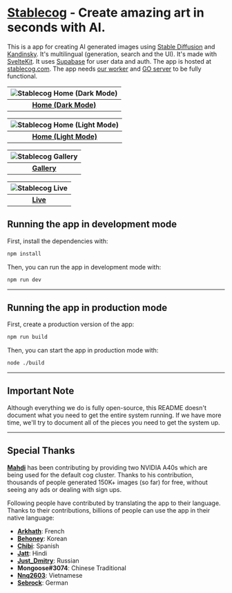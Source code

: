 # [Stablecog](https://stablecog.com) - Create amazing art in seconds with AI.

This is a app for creating AI generated images using [Stable Diffusion](https://github.com/CompVis/stable-diffusion) and [Kandinsky](https://github.com/ai-forever/Kandinsky-2). It's multilingual (generation, search and the UI). It's made with [SvelteKit](https://kit.svelte.dev). It uses [Supabase](https://supabase.com) for user data and auth. The app is hosted at [stablecog.com](https://stablecog.com). The app needs [our worker](https://github.com/stablecog/sc-worker) and [GO server](https://github.com/stablecog/sc-go) to be fully functional.

| ![Stablecog Home (Dark Mode)](https://ba.stablecog.com/mockups/home-dark-window-2560.webp) |
| :----------------------------------------------------------------------------------------: |
|                 <b>[Home (Dark Mode)](https://stablecog.com/generate)</b>                  |

| ![Stablecog Home (Light Mode)](https://ba.stablecog.com/mockups/home-light-window-2560.webp) |
| :------------------------------------------------------------------------------------------: |
|                  <b>[Home (Light Mode)](https://stablecog.com/generate)</b>                  |

| ![Stablecog Gallery](https://ba.stablecog.com/mockups/gallery-dark-window-2560.webp) |
| :----------------------------------------------------------------------------------: |
|                   <b>[Gallery](https://stablecog.com/gallery)</b>                    |

| ![Stablecog Live](https://ba.stablecog.com/mockups/live-dark-window-2560.webp) |
| :----------------------------------------------------------------------------: |
|                   <b>[Live](https://stablecog.com/live)</b>                    |

## Running the app in development mode

First, install the dependencies with:

```bash
npm install
```

Then, you can run the app in development mode with:

```bash
npm run dev
```

---

## Running the app in production mode

First, create a production version of the app:

```bash
npm run build
```

Then, you can start the app in production mode with:

```bash
node ./build
```

---

## Important Note

Although everything we do is fully open-source, this README doesn't document what you need to get the entire system running. If we have more time, we'll try to document all of the pieces you need to get the system up.

---

## Special Thanks

[**Mahdi**](https://twitter.com/MahdiMC) has been contributing by providing two NVIDIA A40s which are being used for the default cog cluster. Thanks to his contribution, thousands of people generated 150K+ images (so far) for free, without seeing any ads or dealing with sign ups.

Following people have contributed by translating the app to their language. Thanks to their contributions, billions of people can use the app in their native language:

- [**Arkhath**](https://twitter.com/Arkhath): French
- [**Behoney**](https://github.com/behoney): Korean
- [**Chibi**](https://twitter.com/CryptoChibs): Spanish
- [**Jatt**](https://twitter.com/BananoJatt): Hindi
- [**Just_Dmitry**](https://github.com/justdmitry): Russian
- **Mongoose#3074**: Chinese Traditional
- [**Nnq2603**](mailto:5vil@live.com): Vietnamese
- [**Sebrock**](https://twitter.com/sebrock): German
